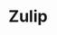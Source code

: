 ---
draft: false
title: Zulip
content:
  id: zulip
  name: Zulip
  website: https://zulip.com/
  short_description: Zulip is a team collaboration tool with unique topic-based threading that combines the best of email and chat to make remote work productive and delightful.
---